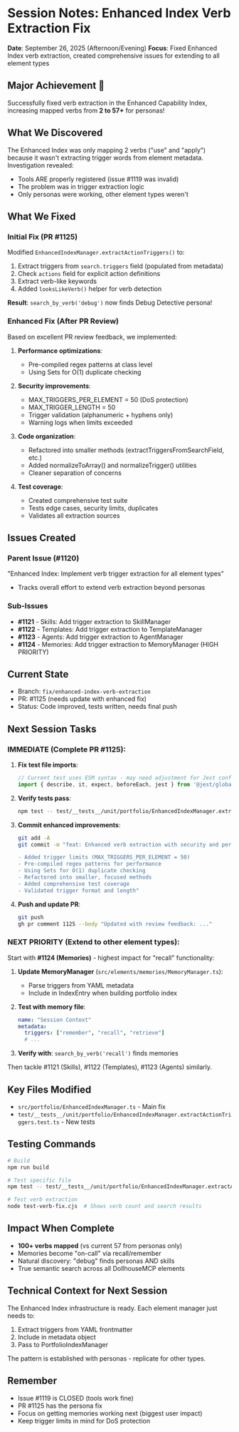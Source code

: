 # Session Notes: Enhanced Index Verb Extraction Fix
**Date**: September 26, 2025 (Afternoon/Evening)
**Focus**: Fixed Enhanced Index verb extraction, created comprehensive issues for extending to all element types

## Major Achievement 🎉
Successfully fixed verb extraction in the Enhanced Capability Index, increasing mapped verbs from **2 to 57+** for personas!

## What We Discovered
The Enhanced Index was only mapping 2 verbs ("use" and "apply") because it wasn't extracting trigger words from element metadata. Investigation revealed:
- Tools ARE properly registered (issue #1119 was invalid)
- The problem was in trigger extraction logic
- Only personas were working, other element types weren't

## What We Fixed

### Initial Fix (PR #1125)
Modified `EnhancedIndexManager.extractActionTriggers()` to:
1. Extract triggers from `search.triggers` field (populated from metadata)
2. Check `actions` field for explicit action definitions
3. Extract verb-like keywords
4. Added `looksLikeVerb()` helper for verb detection

**Result**: `search_by_verb('debug')` now finds Debug Detective persona!

### Enhanced Fix (After PR Review)
Based on excellent PR review feedback, we implemented:
1. **Performance optimizations**:
   - Pre-compiled regex patterns at class level
   - Using Sets for O(1) duplicate checking

2. **Security improvements**:
   - MAX_TRIGGERS_PER_ELEMENT = 50 (DoS protection)
   - MAX_TRIGGER_LENGTH = 50
   - Trigger validation (alphanumeric + hyphens only)
   - Warning logs when limits exceeded

3. **Code organization**:
   - Refactored into smaller methods (extractTriggersFromSearchField, etc.)
   - Added normalizeToArray() and normalizeTrigger() utilities
   - Cleaner separation of concerns

4. **Test coverage**:
   - Created comprehensive test suite
   - Tests edge cases, security limits, duplicates
   - Validates all extraction sources

## Issues Created

### Parent Issue (#1120)
"Enhanced Index: Implement verb trigger extraction for all element types"
- Tracks overall effort to extend verb extraction beyond personas

### Sub-Issues
- **#1121** - Skills: Add trigger extraction to SkillManager
- **#1122** - Templates: Add trigger extraction to TemplateManager
- **#1123** - Agents: Add trigger extraction to AgentManager
- **#1124** - Memories: Add trigger extraction to MemoryManager (HIGH PRIORITY)

## Current State
- Branch: `fix/enhanced-index-verb-extraction`
- PR: #1125 (needs update with enhanced fix)
- Status: Code improved, tests written, needs final push

## Next Session Tasks

### IMMEDIATE (Complete PR #1125):
1. **Fix test file imports**:
   ```typescript
   // Current test uses ESM syntax - may need adjustment for Jest config
   import { describe, it, expect, beforeEach, jest } from '@jest/globals';
   ```

2. **Verify tests pass**:
   ```bash
   npm test -- test/__tests__/unit/portfolio/EnhancedIndexManager.extractActionTriggers.test.ts
   ```

3. **Commit enhanced improvements**:
   ```bash
   git add -A
   git commit -m "feat: Enhanced verb extraction with security and performance improvements

   - Added trigger limits (MAX_TRIGGERS_PER_ELEMENT = 50)
   - Pre-compiled regex patterns for performance
   - Using Sets for O(1) duplicate checking
   - Refactored into smaller, focused methods
   - Added comprehensive test coverage
   - Validated trigger format and length"
   ```

4. **Push and update PR**:
   ```bash
   git push
   gh pr comment 1125 --body "Updated with review feedback: ..."
   ```

### NEXT PRIORITY (Extend to other element types):

Start with **#1124 (Memories)** - highest impact for "recall" functionality:

1. **Update MemoryManager** (`src/elements/memories/MemoryManager.ts`):
   - Parse triggers from YAML metadata
   - Include in IndexEntry when building portfolio index

2. **Test with memory file**:
   ```yaml
   name: "Session Context"
   metadata:
     triggers: ["remember", "recall", "retrieve"]
     # ...
   ```

3. **Verify with**: `search_by_verb('recall')` finds memories

Then tackle #1121 (Skills), #1122 (Templates), #1123 (Agents) similarly.

## Key Files Modified
- `src/portfolio/EnhancedIndexManager.ts` - Main fix
- `test/__tests__/unit/portfolio/EnhancedIndexManager.extractActionTriggers.test.ts` - New tests

## Testing Commands
```bash
# Build
npm run build

# Test specific file
npm test -- test/__tests__/unit/portfolio/EnhancedIndexManager.extractActionTriggers.test.ts

# Test verb extraction
node test-verb-fix.cjs  # Shows verb count and search results
```

## Impact When Complete
- **100+ verbs mapped** (vs current 57 from personas only)
- Memories become "on-call" via recall/remember
- Natural discovery: "debug" finds personas AND skills
- True semantic search across all DollhouseMCP elements

## Technical Context for Next Session
The Enhanced Index infrastructure is ready. Each element manager just needs to:
1. Extract triggers from YAML frontmatter
2. Include in metadata object
3. Pass to PortfolioIndexManager

The pattern is established with personas - replicate for other types.

## Remember
- Issue #1119 is CLOSED (tools work fine)
- PR #1125 has the persona fix
- Focus on getting memories working next (biggest user impact)
- Keep trigger limits in mind for DoS protection